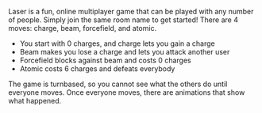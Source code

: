 Laser is a fun, online multiplayer game that can be played with any number of people. Simply join the same room name to get started!
There are 4 moves: charge, beam, forcefield, and atomic.
- You start with 0 charges, and charge lets you gain a charge
- Beam makes you lose a charge and lets you attack another user
- Forcefield blocks against beam and costs 0 charges
- Atomic costs 6 charges and defeats everybody

The game is turnbased, so you cannot see what the others do until everyone moves. Once everyone moves, there are animations that show what happened.
